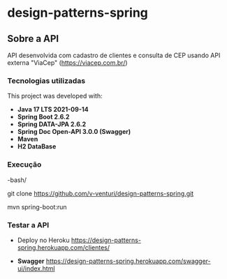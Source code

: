 # design-patterns-spring

## Sobre a API
API desenvolvida com cadastro de clientes e consulta de CEP usando API externa "ViaCep" (https://viacep.com.br/)

### Tecnologias utilizadas

This project was developed with:

* **Java 17 LTS  2021-09-14**
* **Spring Boot 2.6.2**
* **Spring DATA-JPA 2.6.2**
* **Spring Doc Open-API 3.0.0 (Swagger)**
* **Maven**
* **H2 DataBase**


### Execução
-bash/

git clone https://github.com/v-venturi/design-patterns-spring.git

mvn spring-boot:run

### Testar a API

* Deploy no Heroku https://design-patterns-spring.herokuapp.com/clientes/

* **Swagger** https://design-patterns-spring.herokuapp.com/swagger-ui/index.html




